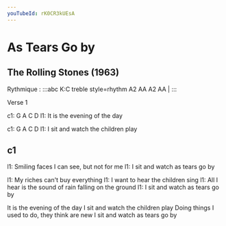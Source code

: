 ```yaml
---
youTubeId: rK0CR3kUEsA
---
```


# As Tears Go by
## The Rolling Stones (1963)


Rythmique : 
:::abc
K:C treble style=rhythm
A2 AA A2 AA |
:::

Verse 1

c1: G     A     C        D
l1: It is the evening of the day

c1: G      A   C D
l1: I sit and watch the children play



## c1
l1: Smiling faces I can see, but not for me
l1: I sit and watch as tears go by

l1: My riches can't buy everything
l1: I want to hear the children sing
l1: All I hear is the sound of rain falling on the ground
l1: I sit and watch as tears go by


It is the evening of the day
I sit and watch the children play
Doing things I used to do, they think are new
I sit and watch as tears go by
